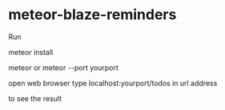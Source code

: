 # meteor-blaze-reminders

Run 

meteor install

meteor 
or 
meteor --port yourport

open web browser type localhost:yourport/todos in url address

to see the result
